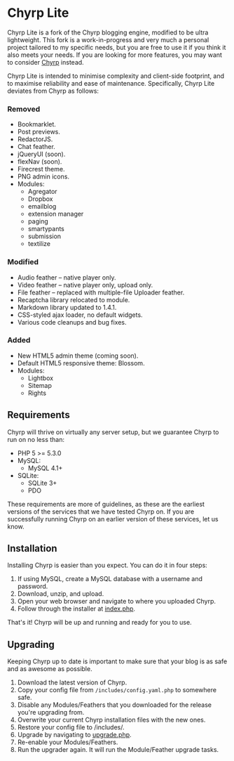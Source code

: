 Chyrp Lite
==========

Chyrp Lite is a fork of the Chyrp blogging engine, modified to be ultra lightweight. This fork is a work-in-progress and very much a personal project tailored to my specific needs, but you are free to use it if you think it also meets your needs. If you are looking for more features, you may want to consider [Chyrp](http://chyrp.net/) instead.

Chyrp Lite is intended to minimise complexity and client-side footprint, and to maximise reliability and ease of maintenance. Specifically, Chyrp Lite deviates from Chyrp as follows:

### Removed
* Bookmarklet.
* Post previews.
* RedactorJS.
* Chat feather.
* jQueryUI (soon).
* flexNav (soon).
* Firecrest theme.
* PNG admin icons.
* Modules:
  - Agregator
  - Dropbox
  - emailblog
  - extension manager
  - paging
  - smartypants
  - submission
  - textilize

### Modified
* Audio feather – native player only.
* Video feather – native player only, upload only.
* File feather – replaced with multiple-file Uploader feather.
* Recaptcha library relocated to module.
* Markdown library updated to 1.4.1.
* CSS-styled ajax loader, no default widgets.
* Various code cleanups and bug fixes.

### Added
* New HTML5 admin theme (coming soon).
* Default HTML5 responsive theme: Blossom.
* Modules:
  - Lightbox
  - Sitemap
  - Rights

## Requirements
Chyrp will thrive on virtually any server setup, but we guarantee Chyrp to run on no less than:

* PHP 5 >= 5.3.0
* MySQL:
  - MySQL 4.1+
* SQLite:
  - SQLite 3+
  - PDO

These requirements are more of guidelines, as these are the earliest versions of the services that we have tested Chyrp on. If you are successfully running Chyrp on an earlier version of these services, let us know.

## Installation
Installing Chyrp is easier than you expect. You can do it in four steps:

1. If using MySQL, create a MySQL database with a username and password.
2. Download, unzip, and upload.
3. Open your web browser and navigate to where you uploaded Chyrp.
4. Follow through the installer at [index.php](index.php).

That's it! Chyrp will be up and running and ready for you to use.

## Upgrading
Keeping Chyrp up to date is important to make sure that your blog is as safe and as awesome as possible.

1. Download the latest version of Chyrp.
2. Copy your config file from `/includes/config.yaml.php` to somewhere safe.
3. Disable any Modules/Feathers that you downloaded for the release you're upgrading from.
4. Overwrite your current Chyrp installation files with the new ones.
5. Restore your config file to /includes/.
6. Upgrade by navigating to [upgrade.php](upgrade.php).
7. Re-enable your Modules/Feathers.
8. Run the upgrader again. It will run the Module/Feather upgrade tasks.
